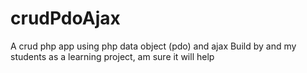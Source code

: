 # crudPdoAjax
A crud php app using php data object (pdo) and ajax
Build by and my students as a learning project, am sure it will help
